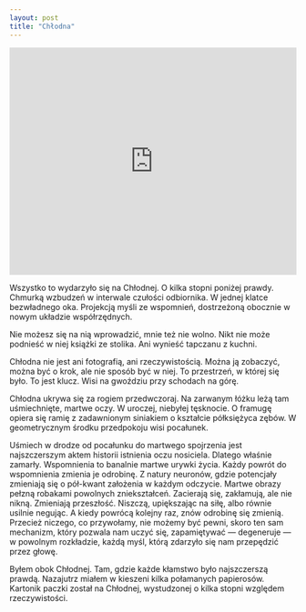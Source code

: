 ```yaml
---
layout: post
title: "Chłodna"
---
```


<iframe width="100%" height="400" scrolling="no" frameborder="no" src="https://w.soundcloud.com/player/?url=https%3A//api.soundcloud.com/tracks/267512302&amp;color=%2360c17d&amp;auto_play=false&amp;hide_related=false&amp;show_comments=false&amp;show_user=true&amp;show_reposts=true&amp;show_teaser=true&amp;visual=true"></iframe>

Wszystko to wydarzyło się na Chłodnej. O kilka stopni poniżej prawdy. Chmurką wzbudzeń w interwale czułości odbiornika. W jednej klatce bezwładnego oka. Projekcją myśli ze wspomnień, dostrzeżoną obocznie w nowym układzie współrzędnych.

Nie możesz się na nią wprowadzić, mnie też nie wolno. Nikt nie może podnieść w niej książki ze stolika. Ani wynieść tapczanu z kuchni.

Chłodna nie jest ani fotografią, ani rzeczywistością. Można ją zobaczyć, można być o krok, ale nie sposób być w niej. To przestrzeń, w której się było. To jest klucz. Wisi na gwoździu przy schodach na górę.

Chłodna ukrywa się za rogiem przedwczoraj. Na zarwanym łóżku leżą tam uśmiechnięte, martwe oczy. W uroczej, niebyłej tęsknocie. O framugę opiera się ramię z zadawnionym siniakiem o kształcie półksiężyca zębów. W geometrycznym środku przedpokoju wisi pocałunek.

Uśmiech w drodze od pocałunku do martwego spojrzenia jest najszczerszym aktem historii istnienia oczu nosiciela. Dlatego właśnie zamarły. Wspomnienia to banalnie martwe urywki życia. Każdy powrót do wspomnienia zmienia je odrobinę. Z natury neuronów, gdzie potencjały zmieniają się o pół-kwant założenia w każdym odczycie. Martwe obrazy pełzną robakami powolnych zniekształceń. Zacierają się, zakłamują, ale nie nikną. Zmieniają przeszłość. Niszczą, upiększając na siłę, albo równie usilnie negując. A kiedy powrócą kolejny raz, znów odrobinę się zmienią. Przecież niczego, co przywołamy, nie możemy być pewni, skoro ten sam mechanizm, który pozwala nam uczyć się, zapamiętywać — degeneruje — w powolnym rozkładzie, każdą myśl, którą zdarzyło się nam przepędzić przez głowę.

Byłem obok Chłodnej. Tam, gdzie każde kłamstwo było najszczerszą prawdą. Nazajutrz miałem w kieszeni kilka połamanych papierosów. Kartonik paczki został na Chłodnej, wystudzonej o kilka stopni względem rzeczywistości.
